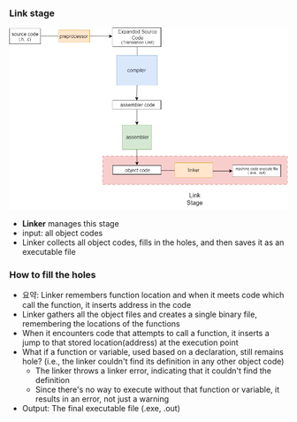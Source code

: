 ### Link stage
!['link stage'](./link%20stage.png)
- **Linker** manages this stage
- input: all object codes
- Linker collects all object codes, fills in the holes, and then saves it as an executable file



### How to fill the holes
- 요약: Linker remembers function location and when it meets code which call the function, it inserts address in the code
- Linker gathers all the object files and creates a single binary file, remembering the locations of the functions
- When it encounters code that attempts to call a function, it inserts a jump to that stored location(address) at the execution point
- What if a function or variable, used based on a declaration, still remains hole? (i.e., the linker couldn't find its definition in any other object code)
    - The linker throws a linker error, indicating that it couldn't find the definition
    - Since there's no way to execute without that function or variable, it results in an error, not just a warning
- Output: The final executable file (.exe, .out)